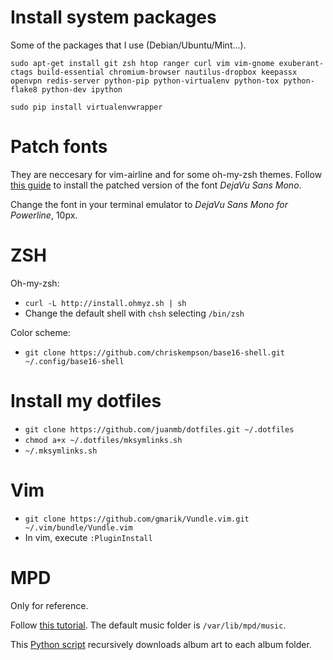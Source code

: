 Install system packages
=======================
Some of the packages that I use (Debian/Ubuntu/Mint...).

`sudo apt-get install git zsh htop ranger curl vim vim-gnome exuberant-ctags build-essential chromium-browser nautilus-dropbox keepassx openvpn redis-server python-pip python-virtualenv python-tox python-flake8 python-dev ipython`

`sudo pip install virtualenvwrapper`

Patch fonts
===========
They are neccesary for vim-airline and for some oh-my-zsh themes.
Follow [this guide](https://powerline.readthedocs.org/en/latest/installation/linux.html#patched-font)
to install the patched version of the font *DejaVu Sans Mono*.

Change the font in your terminal emulator to *DejaVu Sans Mono for Powerline*, 10px.

ZSH
===
Oh-my-zsh:
* `curl -L http://install.ohmyz.sh | sh`
* Change the default shell with `chsh` selecting `/bin/zsh`

Color scheme:
* `git clone https://github.com/chriskempson/base16-shell.git ~/.config/base16-shell`

Install my dotfiles
===================
* `git clone https://github.com/juanmb/dotfiles.git ~/.dotfiles`
* `chmod a+x ~/.dotfiles/mksymlinks.sh`
* `~/.mksymlinks.sh`

Vim
===
* `git clone https://github.com/gmarik/Vundle.vim.git ~/.vim/bundle/Vundle.vim`
* In vim, execute `:PluginInstall`

MPD
===
Only for reference.

Follow [this tutorial](https://help.ubuntu.com/community/MPD).
The default music folder is `/var/lib/mpd/music`.

This [Python script](http://www.webupd8.org/2011/02/recursively-download-cover-art-for-all.html)
recursively downloads album art to each album folder.
